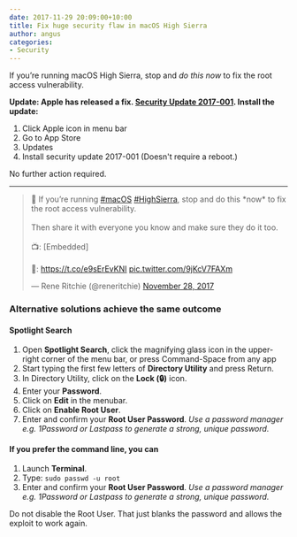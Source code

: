 ```yaml
---
date: 2017-11-29 20:09:00+10:00
title: Fix huge security flaw in macOS High Sierra
author: angus
categories:
- Security
---
```

If you’re running macOS High Sierra, stop and *do this now* to fix the root access vulnerability.

**Update: Apple has released a fix. [Security Update 2017-001](https://support.apple.com/en-au/HT208315). Install the update:**
1. Click Apple icon in menu bar
2. Go to App Store
3. Updates
4. Install security update 2017-001 (Doesn't require a reboot.)

No further action required.

***

<blockquote class="twitter-tweet tw-align-center" data-lang="en"><p lang="en" dir="ltr">🚨 If you’re running <a href="https://twitter.com/hashtag/macOS?src=hash&amp;ref_src=twsrc%5Etfw">#macOS</a> <a href="https://twitter.com/hashtag/HighSierra?src=hash&amp;ref_src=twsrc%5Etfw">#HighSierra</a>, stop and do this *now* to fix the root access vulnerability. <br><br>Then share it with everyone you know and make sure they do it too. <br><br>📺: [Embedded]<br><br>📝: <a href="https://t.co/e9sErEvKNI">https://t.co/e9sErEvKNI</a> <a href="https://t.co/9jKcV7FAXm">pic.twitter.com/9jKcV7FAXm</a></p>&mdash; Rene Ritchie (@reneritchie) <a href="https://twitter.com/reneritchie/status/935627307565355014?ref_src=twsrc%5Etfw">November 28, 2017</a></blockquote>
<script async src="https://platform.twitter.com/widgets.js" charset="utf-8"></script>

### Alternative solutions achieve the same outcome

#### Spotlight Search
1. Open **Spotlight Search**, click the magnifying glass icon in the upper-right corner of the menu bar, or press Command-Space from any app
2. Start typing the first few letters of **Directory Utility** and press Return.
3. In Directory Utility, click on the **Lock (🔒)** icon.
4. Enter your **Password**.
5. Click on **Edit** in the menubar.
6. Click on **Enable Root User**.
7. Enter and confirm your **Root User Password**. *Use a password manager e.g. 1Password or Lastpass to generate a strong, unique password.*

#### If you prefer the command line, you can
1. Launch **Terminal**.
2. Type: ``sudo passwd -u root``
3. Enter and confirm your **Root User Password**. *Use a password manager e.g. 1Password or Lastpass to generate a strong, unique password.*

Do not disable the Root User. That just blanks the password and allows the exploit to work again.

